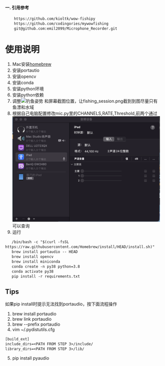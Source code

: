 #### 一. 引用参考

```
    https://github.com/kioltk/wow-fishipy
    https://github.com/codingories/mywowfishing
    git@github.com:emil2099/Microphone_Recorder.git
```

# 使用说明

1. Mac安装[homebrew](https://brew.sh)
2. 安装portautio
3. 安装opencv
4. 安装conda
5. 安装python环境
6. 安装python依赖
7. 调整![钓鱼姿势](var/fishing.png) 和屏幕截图位置，让fishing_session.png截到到图尽量只有鱼漂和水域
8. 根据自己电脑配置修改mic.py里的CHANNELS,RATE,Threshold,前两个通过![音频设备](var/mic.png)可以查询
9. 运行

 ``` shell
    /bin/bash -c "$(curl -fsSL https://raw.githubusercontent.com/Homebrew/install/HEAD/install.sh)"
    brew install portaudio -- HEAD
    brew install opencv
    brew install miniconda
    conda create -n py38 python=3.8
    conda activate py38
    pip install -r requirements.txt
 ```

## Tips
  如果pip install时提示无法找到portaudio，按下面流程操作
1. brew install portaudio
2. brew link portaudio
3. brew --prefix portaudio
4. vim ~/.pydistutils.cfg
```shell
[build_ext]
include_dirs=<PATH FROM STEP 3>/include/
library_dirs=<PATH FROM STEP 3>/lib/
```
5. pip install pyaudio
